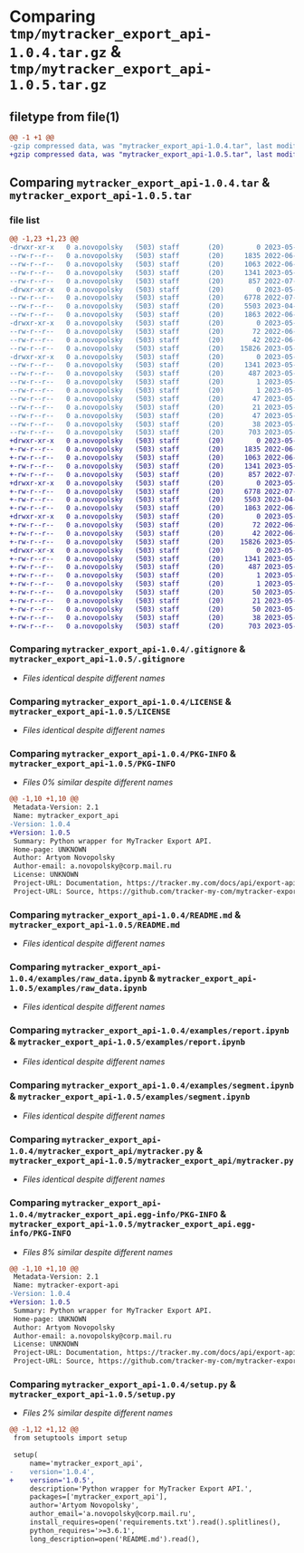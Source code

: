 # Comparing `tmp/mytracker_export_api-1.0.4.tar.gz` & `tmp/mytracker_export_api-1.0.5.tar.gz`

## filetype from file(1)

```diff
@@ -1 +1 @@
-gzip compressed data, was "mytracker_export_api-1.0.4.tar", last modified: Thu May  4 13:26:51 2023, max compression
+gzip compressed data, was "mytracker_export_api-1.0.5.tar", last modified: Thu May  4 15:34:56 2023, max compression
```

## Comparing `mytracker_export_api-1.0.4.tar` & `mytracker_export_api-1.0.5.tar`

### file list

```diff
@@ -1,23 +1,23 @@
-drwxr-xr-x   0 a.novopolsky   (503) staff       (20)        0 2023-05-04 13:26:51.961665 mytracker_export_api-1.0.4/
--rw-r--r--   0 a.novopolsky   (503) staff       (20)     1835 2022-06-29 14:57:53.000000 mytracker_export_api-1.0.4/.gitignore
--rw-r--r--   0 a.novopolsky   (503) staff       (20)     1063 2022-06-29 14:57:53.000000 mytracker_export_api-1.0.4/LICENSE
--rw-r--r--   0 a.novopolsky   (503) staff       (20)     1341 2023-05-04 13:26:51.961084 mytracker_export_api-1.0.4/PKG-INFO
--rw-r--r--   0 a.novopolsky   (503) staff       (20)      857 2022-07-01 13:49:40.000000 mytracker_export_api-1.0.4/README.md
-drwxr-xr-x   0 a.novopolsky   (503) staff       (20)        0 2023-05-04 13:26:51.951412 mytracker_export_api-1.0.4/examples/
--rw-r--r--   0 a.novopolsky   (503) staff       (20)     6778 2022-07-01 11:29:52.000000 mytracker_export_api-1.0.4/examples/raw_data.ipynb
--rw-r--r--   0 a.novopolsky   (503) staff       (20)     5503 2023-04-26 15:54:56.000000 mytracker_export_api-1.0.4/examples/report.ipynb
--rw-r--r--   0 a.novopolsky   (503) staff       (20)     1863 2022-06-29 15:28:06.000000 mytracker_export_api-1.0.4/examples/segment.ipynb
-drwxr-xr-x   0 a.novopolsky   (503) staff       (20)        0 2023-05-04 13:26:51.954400 mytracker_export_api-1.0.4/mytracker_export_api/
--rw-r--r--   0 a.novopolsky   (503) staff       (20)       72 2022-06-29 14:57:53.000000 mytracker_export_api-1.0.4/mytracker_export_api/__init__.py
--rw-r--r--   0 a.novopolsky   (503) staff       (20)       42 2022-06-29 14:57:53.000000 mytracker_export_api-1.0.4/mytracker_export_api/exceptions.py
--rw-r--r--   0 a.novopolsky   (503) staff       (20)    15826 2023-05-04 13:16:12.000000 mytracker_export_api-1.0.4/mytracker_export_api/mytracker.py
-drwxr-xr-x   0 a.novopolsky   (503) staff       (20)        0 2023-05-04 13:26:51.960313 mytracker_export_api-1.0.4/mytracker_export_api.egg-info/
--rw-r--r--   0 a.novopolsky   (503) staff       (20)     1341 2023-05-04 13:26:51.000000 mytracker_export_api-1.0.4/mytracker_export_api.egg-info/PKG-INFO
--rw-r--r--   0 a.novopolsky   (503) staff       (20)      487 2023-05-04 13:26:51.000000 mytracker_export_api-1.0.4/mytracker_export_api.egg-info/SOURCES.txt
--rw-r--r--   0 a.novopolsky   (503) staff       (20)        1 2023-05-04 13:26:51.000000 mytracker_export_api-1.0.4/mytracker_export_api.egg-info/dependency_links.txt
--rw-r--r--   0 a.novopolsky   (503) staff       (20)        1 2023-05-04 13:26:51.000000 mytracker_export_api-1.0.4/mytracker_export_api.egg-info/not-zip-safe
--rw-r--r--   0 a.novopolsky   (503) staff       (20)       47 2023-05-04 13:26:51.000000 mytracker_export_api-1.0.4/mytracker_export_api.egg-info/requires.txt
--rw-r--r--   0 a.novopolsky   (503) staff       (20)       21 2023-05-04 13:26:51.000000 mytracker_export_api-1.0.4/mytracker_export_api.egg-info/top_level.txt
--rw-r--r--   0 a.novopolsky   (503) staff       (20)       47 2023-05-04 12:53:06.000000 mytracker_export_api-1.0.4/requirements.txt
--rw-r--r--   0 a.novopolsky   (503) staff       (20)       38 2023-05-04 13:26:51.961943 mytracker_export_api-1.0.4/setup.cfg
--rw-r--r--   0 a.novopolsky   (503) staff       (20)      703 2023-05-04 13:26:22.000000 mytracker_export_api-1.0.4/setup.py
+drwxr-xr-x   0 a.novopolsky   (503) staff       (20)        0 2023-05-04 15:34:56.767727 mytracker_export_api-1.0.5/
+-rw-r--r--   0 a.novopolsky   (503) staff       (20)     1835 2022-06-29 14:57:53.000000 mytracker_export_api-1.0.5/.gitignore
+-rw-r--r--   0 a.novopolsky   (503) staff       (20)     1063 2022-06-29 14:57:53.000000 mytracker_export_api-1.0.5/LICENSE
+-rw-r--r--   0 a.novopolsky   (503) staff       (20)     1341 2023-05-04 15:34:56.767152 mytracker_export_api-1.0.5/PKG-INFO
+-rw-r--r--   0 a.novopolsky   (503) staff       (20)      857 2022-07-01 13:49:40.000000 mytracker_export_api-1.0.5/README.md
+drwxr-xr-x   0 a.novopolsky   (503) staff       (20)        0 2023-05-04 15:34:56.751537 mytracker_export_api-1.0.5/examples/
+-rw-r--r--   0 a.novopolsky   (503) staff       (20)     6778 2022-07-01 11:29:52.000000 mytracker_export_api-1.0.5/examples/raw_data.ipynb
+-rw-r--r--   0 a.novopolsky   (503) staff       (20)     5503 2023-04-26 15:54:56.000000 mytracker_export_api-1.0.5/examples/report.ipynb
+-rw-r--r--   0 a.novopolsky   (503) staff       (20)     1863 2022-06-29 15:28:06.000000 mytracker_export_api-1.0.5/examples/segment.ipynb
+drwxr-xr-x   0 a.novopolsky   (503) staff       (20)        0 2023-05-04 15:34:56.756768 mytracker_export_api-1.0.5/mytracker_export_api/
+-rw-r--r--   0 a.novopolsky   (503) staff       (20)       72 2022-06-29 14:57:53.000000 mytracker_export_api-1.0.5/mytracker_export_api/__init__.py
+-rw-r--r--   0 a.novopolsky   (503) staff       (20)       42 2022-06-29 14:57:53.000000 mytracker_export_api-1.0.5/mytracker_export_api/exceptions.py
+-rw-r--r--   0 a.novopolsky   (503) staff       (20)    15826 2023-05-04 14:53:24.000000 mytracker_export_api-1.0.5/mytracker_export_api/mytracker.py
+drwxr-xr-x   0 a.novopolsky   (503) staff       (20)        0 2023-05-04 15:34:56.766245 mytracker_export_api-1.0.5/mytracker_export_api.egg-info/
+-rw-r--r--   0 a.novopolsky   (503) staff       (20)     1341 2023-05-04 15:34:56.000000 mytracker_export_api-1.0.5/mytracker_export_api.egg-info/PKG-INFO
+-rw-r--r--   0 a.novopolsky   (503) staff       (20)      487 2023-05-04 15:34:56.000000 mytracker_export_api-1.0.5/mytracker_export_api.egg-info/SOURCES.txt
+-rw-r--r--   0 a.novopolsky   (503) staff       (20)        1 2023-05-04 15:34:56.000000 mytracker_export_api-1.0.5/mytracker_export_api.egg-info/dependency_links.txt
+-rw-r--r--   0 a.novopolsky   (503) staff       (20)        1 2023-05-04 15:34:56.000000 mytracker_export_api-1.0.5/mytracker_export_api.egg-info/not-zip-safe
+-rw-r--r--   0 a.novopolsky   (503) staff       (20)       50 2023-05-04 15:34:56.000000 mytracker_export_api-1.0.5/mytracker_export_api.egg-info/requires.txt
+-rw-r--r--   0 a.novopolsky   (503) staff       (20)       21 2023-05-04 15:34:56.000000 mytracker_export_api-1.0.5/mytracker_export_api.egg-info/top_level.txt
+-rw-r--r--   0 a.novopolsky   (503) staff       (20)       50 2023-05-04 15:34:30.000000 mytracker_export_api-1.0.5/requirements.txt
+-rw-r--r--   0 a.novopolsky   (503) staff       (20)       38 2023-05-04 15:34:56.767927 mytracker_export_api-1.0.5/setup.cfg
+-rw-r--r--   0 a.novopolsky   (503) staff       (20)      703 2023-05-04 15:34:23.000000 mytracker_export_api-1.0.5/setup.py
```

### Comparing `mytracker_export_api-1.0.4/.gitignore` & `mytracker_export_api-1.0.5/.gitignore`

 * *Files identical despite different names*

### Comparing `mytracker_export_api-1.0.4/LICENSE` & `mytracker_export_api-1.0.5/LICENSE`

 * *Files identical despite different names*

### Comparing `mytracker_export_api-1.0.4/PKG-INFO` & `mytracker_export_api-1.0.5/PKG-INFO`

 * *Files 0% similar despite different names*

```diff
@@ -1,10 +1,10 @@
 Metadata-Version: 2.1
 Name: mytracker_export_api
-Version: 1.0.4
+Version: 1.0.5
 Summary: Python wrapper for MyTracker Export API.
 Home-page: UNKNOWN
 Author: Artyom Novopolsky
 Author-email: a.novopolsky@corp.mail.ru
 License: UNKNOWN
 Project-URL: Documentation, https://tracker.my.com/docs/api/export-api/about
 Project-URL: Source, https://github.com/tracker-my-com/mytracker-export-api-python
```

### Comparing `mytracker_export_api-1.0.4/README.md` & `mytracker_export_api-1.0.5/README.md`

 * *Files identical despite different names*

### Comparing `mytracker_export_api-1.0.4/examples/raw_data.ipynb` & `mytracker_export_api-1.0.5/examples/raw_data.ipynb`

 * *Files identical despite different names*

### Comparing `mytracker_export_api-1.0.4/examples/report.ipynb` & `mytracker_export_api-1.0.5/examples/report.ipynb`

 * *Files identical despite different names*

### Comparing `mytracker_export_api-1.0.4/examples/segment.ipynb` & `mytracker_export_api-1.0.5/examples/segment.ipynb`

 * *Files identical despite different names*

### Comparing `mytracker_export_api-1.0.4/mytracker_export_api/mytracker.py` & `mytracker_export_api-1.0.5/mytracker_export_api/mytracker.py`

 * *Files identical despite different names*

### Comparing `mytracker_export_api-1.0.4/mytracker_export_api.egg-info/PKG-INFO` & `mytracker_export_api-1.0.5/mytracker_export_api.egg-info/PKG-INFO`

 * *Files 8% similar despite different names*

```diff
@@ -1,10 +1,10 @@
 Metadata-Version: 2.1
 Name: mytracker-export-api
-Version: 1.0.4
+Version: 1.0.5
 Summary: Python wrapper for MyTracker Export API.
 Home-page: UNKNOWN
 Author: Artyom Novopolsky
 Author-email: a.novopolsky@corp.mail.ru
 License: UNKNOWN
 Project-URL: Documentation, https://tracker.my.com/docs/api/export-api/about
 Project-URL: Source, https://github.com/tracker-my-com/mytracker-export-api-python
```

### Comparing `mytracker_export_api-1.0.4/setup.py` & `mytracker_export_api-1.0.5/setup.py`

 * *Files 2% similar despite different names*

```diff
@@ -1,12 +1,12 @@
 from setuptools import setup
 
 setup(
     name='mytracker_export_api',
-    version='1.0.4',
+    version='1.0.5',
     description='Python wrapper for MyTracker Export API.',
     packages=['mytracker_export_api'],
     author='Artyom Novopolsky',
     author_email='a.novopolsky@corp.mail.ru',
     install_requires=open('requirements.txt').read().splitlines(),
     python_requires='>=3.6.1',
     long_description=open('README.md').read(),
```

